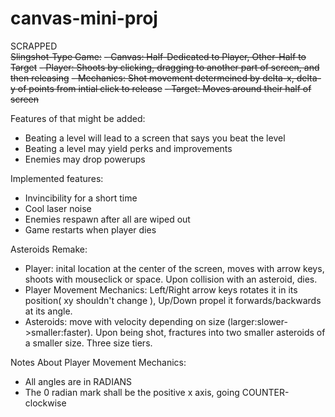 # canvas-mini-proj

SCRAPPED<br>
~~Slingshot-Type Game:~~
~~- Canvas: Half-Dedicated to Player, Other-Half to Target~~
~~- Player: Shoots by clicking, dragging to another part of screen, and then releasing~~
~~- Mechanics: Shot movement determeined by delta-x, delta-y of points from intial click to release~~
~~- Target: Moves around their half of screen~~

Features of that might be added:
- Beating a level will lead to a screen that says you beat the level
- Beating a level may yield perks and improvements
- Enemies may drop powerups

Implemented features:
- Invincibility for a short time
- Cool laser noise
- Enemies respawn after all are wiped out
- Game restarts when player dies

Asteroids Remake:
- Player: inital location at the center of the screen, moves with arrow keys, shoots with mouseclick or space. Upon collision with an asteroid, dies.
- Player Movement Mechanics: Left/Right arrow keys rotates it in its position( xy shouldn't change ), Up/Down propel it forwards/backwards at its angle. 
- Asteroids: move with velocity depending on size (larger:slower->smaller:faster). Upon being shot, fractures into two smaller asteroids of a smaller size. Three size tiers. 

Notes About Player Movement Mechanics:
- All angles are in RADIANS
- The 0 radian mark shall be the positive x axis, going COUNTER-clockwise
